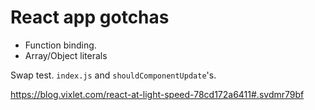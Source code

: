 # React app gotchas

- Function binding.
- Array/Object literals

Swap test. `index.js` and `shouldComponentUpdate`'s.

https://blog.vixlet.com/react-at-light-speed-78cd172a6411#.svdmr79bf
